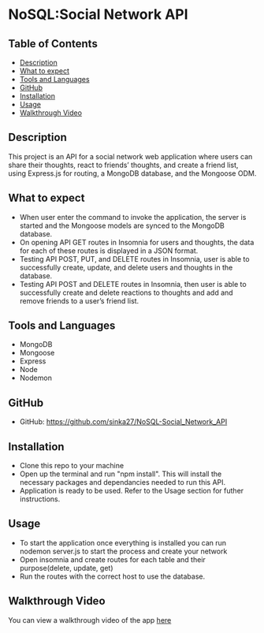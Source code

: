 # NoSQL:Social Network API

## Table of Contents
- [Description](#description)
- [What to expect](#what-to-expect)
- [Tools and Languages](#tools-and-languages)
- [GitHub](#github)
- [Installation](#installation)
- [Usage](#usage)
- [Walkthrough Video](#walkthrough-video)


## Description
This project is an API for a social network web application where users can share their thoughts, react to friends’ thoughts, and create a friend list, using Express.js for routing, a MongoDB database, and the Mongoose ODM.

## What to expect
* When user enter the command to invoke the application, the server is started and the Mongoose models are synced to the MongoDB database.
* On opening API GET routes in Insomnia for users and thoughts, the data for each of these routes is displayed in a JSON format.
* Testing API POST, PUT, and DELETE routes in Insomnia, user is able to successfully create, update, and delete users and thoughts in the database.
* Testing API POST and DELETE routes in Insomnia, then user is able to successfully create and delete reactions to thoughts and add and remove friends to a user’s friend list.

## Tools and Languages
* MongoDB 
* Mongoose
* Express
* Node
* Nodemon

## GitHub
* GitHub: https://github.com/sinka27/NoSQL-Social_Network_API

## Installation
 * Clone this repo to your machine
 * Open up the terminal and run "npm install". This will install the necessary packages and dependancies needed to run this API.
 * Application is ready to be used. Refer to the Usage section for futher instructions.
 
 ## Usage
 * To start the application once everything is installed you can run nodemon server.js to start the process and create your network
 * Open insomnia and create routes for each table and their purpose(delete, update, get)
 * Run the routes with the correct host to use the database.
 
 ## Walkthrough Video
 You can view a walkthrough video of the app [here](https://drive.google.com/file/d/1Hfwe3t_OAWEj-mJjlGEUKPb-tD0tLTih/view?usp=sharing)